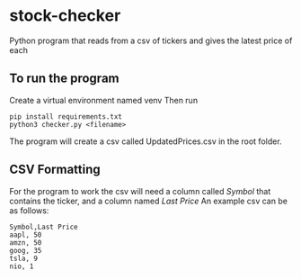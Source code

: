 # stock-checker
Python program that reads from a csv of tickers and gives the latest price of each

## To run the program
Create a virtual environment named venv
Then run
```
pip install requirements.txt
python3 checker.py <filename>
```
The program will create a csv called UpdatedPrices.csv in the root folder.

## CSV Formatting
For the program to work the csv will need a column called *Symbol* that contains the ticker, and a column named *Last Price*
An example csv can be as follows:
```
Symbol,Last Price
aapl, 50
amzn, 50
goog, 35
tsla, 9
nio, 1
```
